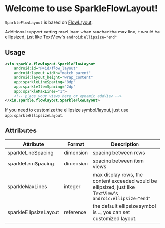 # Welcome to use SparkleFlowLayout!

`SparkleFlowLayout` is based on [FlowLayout](https://github.com/material-components/material-components-android/blob/master/lib/java/com/google/android/material/internal/FlowLayout.java).

Additional support setting maxLines: when reached the max line, it would be ellipsized, just like TextView's `android:ellipsize="end"`

## Usage
```xml
<xin.sparkle.flowlayout.SparkleFlowLayout
    android:id="@+id/flow_layout"
    android:layout_width="match_parent"
    android:layout_height="wrap_content"
    app:sparkleLineSpacing="8dp"
    app:sparkleItemSpacing="2dp"
    app:sparkleMaxLines="1">
    <!-- place your views here or dynamic addView -->
</xin.sparkle.flowlayout.SparkleFlowLayout>
```
If you need to customize the ellipsize symbol/layout, just use `app:sparkleEllipsizeLayout`.

## Attributes

| Attribute | Format | Description |
| ---- | ---- | ---- |
| sparkleLineSpacing | dimension | spacing between rows |
| sparkleItemSpacing | dimension | spacing between item views |
| sparkleMaxLines    | integer   | max display rows, the content exceeded would be ellipsized, just like TextView's `android:ellipsize="end"` |
| sparkleEllipsizeLayout | reference | the default ellipsize symbol is `…`, you can set customized layout. |
